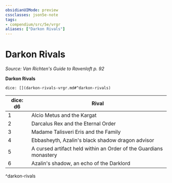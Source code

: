 ```yaml
---
obsidianUIMode: preview
cssclasses: json5e-note
tags:
- compendium/src/5e/vrgr
aliases: ["Darkon Rivals"]
---
```

# Darkon Rivals
*Source: Van Richten's Guide to Ravenloft p. 92* 

**Darkon Rivals**

`dice: [](darkon-rivals-vrgr.md#^darkon-rivals)`

| dice: d6 | Rival |
|----------|-------|
| 1 | Alcio Metus and the Kargat |
| 2 | Darcalus Rex and the Eternal Order |
| 3 | Madame Talisveri Eris and the Family |
| 4 | Ebbasheyth, Azalin's black shadow dragon advisor |
| 5 | A cursed artifact held within an Order of the Guardians monastery |
| 6 | Azalin's shadow, an echo of the Darklord |
^darkon-rivals